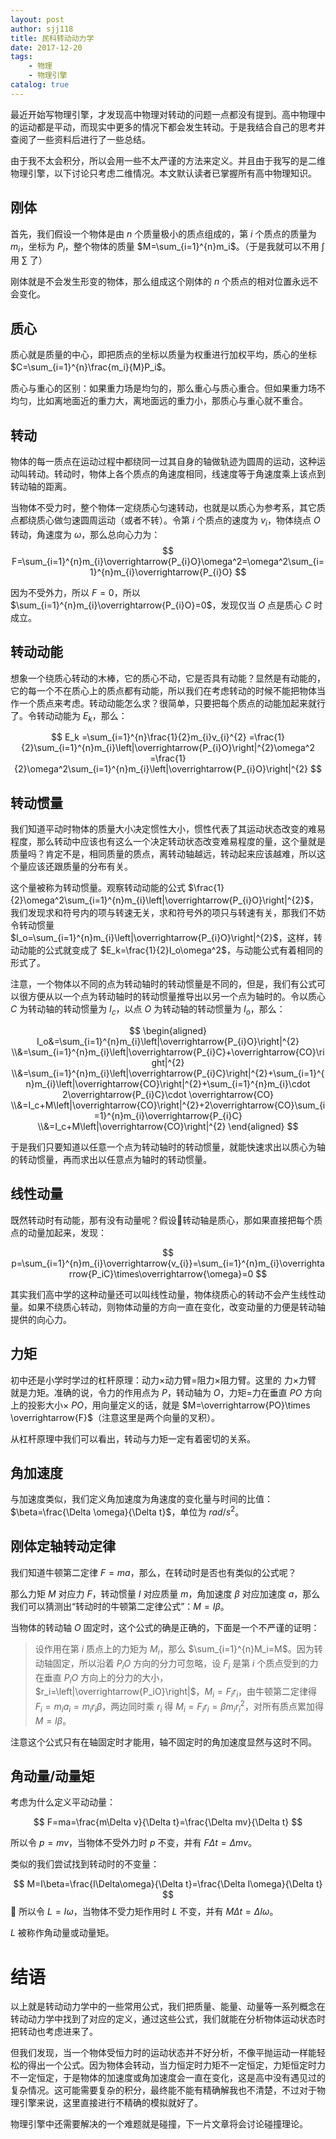 ```yaml
---
layout: post
author: sjj118
title: 民科转动动力学
date: 2017-12-20
tags:
    - 物理
    - 物理引擎
catalog: true
---
```


最近开始写物理引擎，才发现高中物理对转动的问题一点都没有提到。高中物理中的运动都是平动，而现实中更多的情况下都会发生转动。于是我结合自己的思考并查阅了一些资料后进行了一些总结。

由于我不太会积分，所以会用一些不太严谨的方法来定义。并且由于我写的是二维物理引擎，以下讨论只考虑二维情况。本文默认读者已掌握所有高中物理知识。

## 刚体

首先，我们假设一个物体是由 $n$ 个质量极小的质点组成的，第 $i$ 个质点的质量为 $m_i$，坐标为 $P_i$，整个物体的质量 $M=\sum_{i=1}^{n}m_i$。（于是我就可以不用 $\int$ 用 $\sum$ 了）

刚体就是不会发生形变的物体，那么组成这个刚体的 $n$ 个质点的相对位置永远不会变化。

## 质心

质心就是质量的中心，即把质点的坐标以质量为权重进行加权平均，质心的坐标 $C=\sum_{i=1}^{n}\frac{m_i}{M}P_i$。

质心与重心的区别：如果重力场是均匀的，那么重心与质心重合。但如果重力场不均匀，比如离地面近的重力大，离地面远的重力小，那质心与重心就不重合。

## 转动

物体的每一质点在运动过程中都绕同一过其自身的轴做轨迹为圆周的运动，这种运动叫转动。转动时，物体上各个质点的角速度相同，线速度等于角速度乘上该点到转动轴的距离。

当物体不受力时，整个物体一定绕质心匀速转动，也就是以质心为参考系，其它质点都绕质心做匀速圆周运动（或者不转）。令第 $i$ 个质点的速度为 $v_i$，物体绕点 $O$ 转动，角速度为 $\omega$，那么总向心力为：
$$
F=\sum_{i=1}^{n}m_{i}\overrightarrow{P_{i}O}\omega^2=\omega^2\sum_{i=1}^{n}m_{i}\overrightarrow{P_{i}O}
$$

因为不受外力，所以 $F=0$，所以 $\sum_{i=1}^{n}m_{i}\overrightarrow{P_{i}O}=0$，发现仅当 $O$ 点是质心 $C$ 时成立。

## 转动动能

想象一个绕质心转动的木棒，它的质心不动，它是否具有动能？显然是有动能的，它的每一个不在质心上的质点都有动能，所以我们在考虑转动的时候不能把物体当作一个质点来考虑。转动动能怎么求？很简单，只要把每个质点的动能加起来就行了。令转动动能为 $E_k$，那么：

$$
E_k
=\sum_{i=1}^{n}\frac{1}{2}m_{i}v_{i}^{2}
=\frac{1}{2}\sum_{i=1}^{n}m_{i}\left|\overrightarrow{P_{i}O}\right|^{2}\omega^2
=\frac{1}{2}\omega^2\sum_{i=1}^{n}m_{i}\left|\overrightarrow{P_{i}O}\right|^{2}
$$

## 转动惯量

我们知道平动时物体的质量大小决定惯性大小，惯性代表了其运动状态改变的难易程度，那么转动中应该也有这么一个决定转动状态改变难易程度的量，这个量就是质量吗？肯定不是，相同质量的质点，离转动轴越远，转动起来应该越难，所以这个量应该还跟质量的分布有关。

这个量被称为转动惯量。观察转动动能的公式 $\frac{1}{2}\omega^2\sum_{i=1}^{n}m_{i}\left|\overrightarrow{P_{i}O}\right|^{2}$，我们发现求和符号内的项与转速无关，求和符号外的项只与转速有关，那我们不妨令转动惯量 $I_o=\sum_{i=1}^{n}m_{i}\left|\overrightarrow{P_{i}O}\right|^{2}$，这样，转动动能的公式就变成了 $E_k=\frac{1}{2}I_o\omega^2$，与动能公式有着相同的形式了。

注意，一个物体以不同的点为转动轴时的转动惯量是不同的，但是，我们有公式可以很方便从以一个点为转动轴时的转动惯量推导出以另一个点为轴时的。令以质心 $C$ 为转动轴的转动惯量为 $I_c$，以点 $O$ 为转动轴的转动惯量为 $I_o$，那么：

$$
\begin{aligned}
I_o&=\sum_{i=1}^{n}m_{i}\left|\overrightarrow{P_{i}O}\right|^{2}
\\&=\sum_{i=1}^{n}m_{i}\left|\overrightarrow{P_{i}C}+\overrightarrow{CO}\right|^{2}
\\&=\sum_{i=1}^{n}m_{i}\left|\overrightarrow{P_{i}C}\right|^{2}+\sum_{i=1}^{n}m_{i}\left|\overrightarrow{CO}\right|^{2}+\sum_{i=1}^{n}m_{i}\cdot 2\overrightarrow{P_{i}C}\cdot \overrightarrow{CO}
\\&=I_c+M\left|\overrightarrow{CO}\right|^{2}+2\overrightarrow{CO}\sum_{i=1}^{n}m_{i}\overrightarrow{P_{i}C}
\\&=I_c+M\left|\overrightarrow{CO}\right|^{2}
\end{aligned}
$$

于是我们只要知道以任意一个点为转动轴时的转动惯量，就能快速求出以质心为轴的转动惯量，再而求出以任意点为轴时的转动惯量。


## 线性动量

既然转动时有动能，那有没有动量呢？假设转动轴是质心，那如果直接把每个质点的动量加起来，发现：

$$
p=\sum_{i=1}^{n}m_{i}\overrightarrow{v_{i}}=\sum_{i=1}^{n}m_{i}\overrightarrow{P_iC}\times\overrightarrow{\omega}=0
$$

其实我们高中学的这种动量还可以叫线性动量，物体绕质心的转动不会产生线性动量。如果不绕质心转动，则物体动量的方向一直在变化，改变动量的力便是转动轴提供的向心力。

## 力矩

初中还是小学时学过的杠杆原理：动力×动力臂=阻力×阻力臂。这里的 力×力臂 就是力矩。准确的说，令力的作用点为 $P$，转动轴为 $O$，力矩=力在垂直 $PO$ 方向上的投影大小$\times$ $PO$，用向量定义的话，就是 $M=\overrightarrow{PO}\times \overrightarrow{F}$（注意这里是两个向量的叉积）。

从杠杆原理中我们可以看出，转动与力矩一定有着密切的关系。

## 角加速度

与加速度类似，我们定义角加速度为角速度的变化量与时间的比值：$\beta=\frac{\Delta \omega}{\Delta t}$，单位为 $rad/s^2$。

## 刚体定轴转动定律

我们知道牛顿第二定律 $F=ma$，那么，在转动时是否也有类似的公式呢？

那么力矩 $M$ 对应力 $F$，转动惯量 $I$ 对应质量 $m$，角加速度 $\beta$ 对应加速度 $a$，那么我们可以猜测出“转动时的牛顿第二定律公式”：$M=I\beta$。

当物体的转动轴 $O$ 固定时，这个公式的确是正确的，下面是一个不严谨的证明：

> 设作用在第 $i$ 质点上的力矩为 $M_i$，那么 $\sum_{i=1}^{n}M_i=M$。因为转动轴固定，所以沿着 $P_iO$ 方向的分力可忽略，设 $F_i$ 是第 $i$ 个质点受到的力在垂直 $P_iO$ 方向上的分力的大小，$r_i=\left|\overrightarrow{P_iO}\right|$，$M_i=F_ir_i$，由牛顿第二定律得 $F_i=m_ia_i=m_ir_i\beta$，两边同时乘 $r_i$ 得 $M_i=F_ir_i=\beta m_ir_i^2$，对所有质点累加得 $M=I\beta$。

注意这个公式只有在轴固定时才能用，轴不固定时的角加速度显然与这时不同。

## 角动量/动量矩

考虑为什么定义平动动量：

$$
F=ma=\frac{m\Delta v}{\Delta t}=\frac{\Delta mv}{\Delta t}
$$

所以令 $p=mv$，当物体不受外力时 $p$ 不变，并有 $F\Delta t=\Delta mv$。

类似的我们尝试找到转动时的不变量：

$$
M=I\beta=\frac{I\Delta\omega}{\Delta t}=\frac{\Delta I\omega}{\Delta t}
$$

所以令 $L=I\omega$，当物体不受力矩作用时 $L$ 不变，并有 $M\Delta t=\Delta I\omega$。

$L$ 被称作角动量或动量矩。

# 结语

以上就是转动动力学中的一些常用公式，我们把质量、能量、动量等一系列概念在转动动力学中找到了对应的定义，通过这些公式，我们就能在分析物体运动状态时把转动也考虑进来了。

但我们发现，当一个物体受恒力时的运动状态并不好分析，不像平抛运动一样能轻松的得出一个公式。因为物体会转动，当力恒定时力矩不一定恒定，力矩恒定时力不一定恒定，于是物体的加速度或角加速度会一直在变化，这是高中没有遇见过的复杂情况。这可能需要复杂的积分，最终能不能有精确解我也不清楚，不过对于物理引擎来说，这里直接进行不精确的模拟就好了。

物理引擎中还需要解决的一个难题就是碰撞，下一片文章将会讨论碰撞理论。